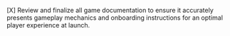 [X] Review and finalize all game documentation to ensure it accurately presents gameplay mechanics and onboarding instructions for an optimal player experience at launch.
